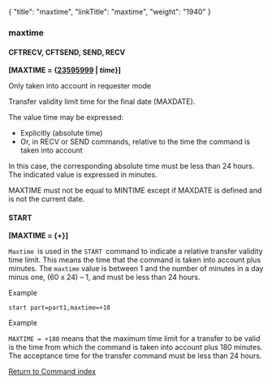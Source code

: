 {
    "title": "maxtime",
    "linkTitle": "maxtime",
    "weight": "1940"
}<span id="maxtime"></span>

### maxtime

<span id="maxtime_CFTRECV"></span>

#### CFTRECV, CFTSEND, SEND, RECV

**\[MAXTIME = {<u>23595999</u> | *time*}\]**

Only taken into account in requester
mode

Transfer validity limit time for the final date (MAXDATE).

The value time may be expressed:

-   Explicitly
    (absolute time)
-   Or,
    in RECV or SEND commands, relative to the time the command is taken into
    account

In this case, the corresponding absolute time must
be less than 24 hours. The indicated value is expressed in minutes.

MAXTIME must not be equal to MINTIME except if MAXDATE is defined and
is not the current date.

#### START

**\[MAXTIME = {+}\]**

`Maxtime `is used in the `START `command to indicate a relative transfer validity time limit. This means the time that the command is taken into account plus minutes. The `maxtime` value is between 1 and the number of minutes in a day minus one, (60 x 24) – 1, and must be less than 24 hours.

Example


    start part=part1,maxtime=+10

Example

`MAXTIME = +180` means that the maximum time limit for a transfer to be valid is the time from which the command is taken into account plus 180 minutes. The acceptance time for the transfer command must be less than 24 hours.

[Return to Command index](../../)

####  

